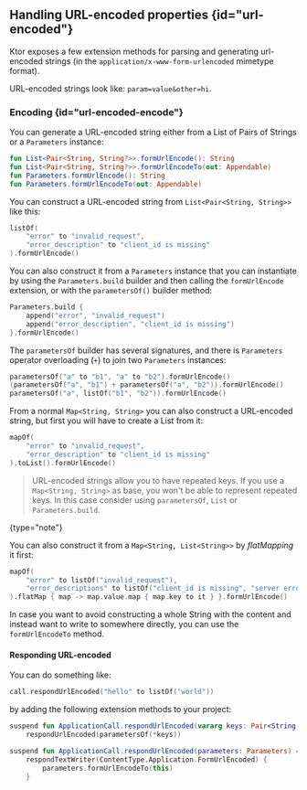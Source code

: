 [//]: # (title: Utilities)

<include from="lib.topic" element-id="outdated_warning"/>

## Handling URL-encoded properties {id="url-encoded"}

Ktor exposes a few extension methods for parsing and generating url-encoded strings (in the `application/x-www-form-urlencoded` mimetype format).

URL-encoded strings look like: `param=value&other=hi`.


### Encoding {id="url-encoded-encode"}

You can generate a URL-encoded string either from a List of Pairs of Strings or a `Parameters` instance: 

```kotlin
fun List<Pair<String, String?>>.formUrlEncode(): String
fun List<Pair<String, String?>>.formUrlEncodeTo(out: Appendable)
fun Parameters.formUrlEncode(): String
fun Parameters.formUrlEncodeTo(out: Appendable)
```

You can construct a URL-encoded string from `List<Pair<String, String>>` like this:

```kotlin
listOf(
	"error" to "invalid_request",
	"error_description" to "client_id is missing"
).formUrlEncode()
```

You can also construct it from a `Parameters` instance that you can instantiate by using the `Parameters.build` builder and then calling the `formUrlEncode` extension, or with the `parametersOf()` builder method:

```kotlin
Parameters.build {
	append("error", "invalid_request")
	append("error_description", "client_id is missing")
}.formUrlEncode()
```

The `parametersOf` builder has several signatures, and there is `Parameters` operator overloading (`+`) to join two `Parameters` instances:

```kotlin
parametersOf("a" to "b1", "a" to "b2").formUrlEncode()
(parametersOf("a", "b1") + parametersOf("a", "b2")).formUrlEncode()
parametersOf("a", listOf("b1", "b2")).formUrlEncode()
```

From a normal `Map<String, String>` you can also construct a URL-encoded string, but first you will have to create a List from it:

```kotlin
mapOf(
	"error" to "invalid_request",
	"error_description" to "client_id is missing"
).toList().formUrlEncode()
```

>URL-encoded strings allow you to have repeated keys. If you use a `Map<String, String>` as base, you won't be able to represent repeated keys.
>In this case consider using `parametersOf`, `List` or `Parameters.build`.
>
{type="note"}

You can also construct it from a `Map<String, List<String>>` by *flatMapping* it first:

```kotlin
mapOf(
    "error" to listOf("invalid_request"),
    "error_descriptions" to listOf("client_id is missing", "server error")
).flatMap { map -> map.value.map { map.key to it } }.formUrlEncode()
```

In case you want to avoid constructing a whole String with the content and instead want to write to somewhere directly, you can use the `formUrlEncodeTo` method.

#### Responding URL-encoded

You can do something like:

```kotlin
call.respondUrlEncoded("hello" to listOf("world"))
```

by adding the following extension methods to your project:

```kotlin
suspend fun ApplicationCall.respondUrlEncoded(vararg keys: Pair<String, List<String>>) =
    respondUrlEncoded(parametersOf(*keys))

suspend fun ApplicationCall.respondUrlEncoded(parameters: Parameters) =
    respondTextWriter(ContentType.Application.FormUrlEncoded) {
        parameters.formUrlEncodeTo(this)
    }
```